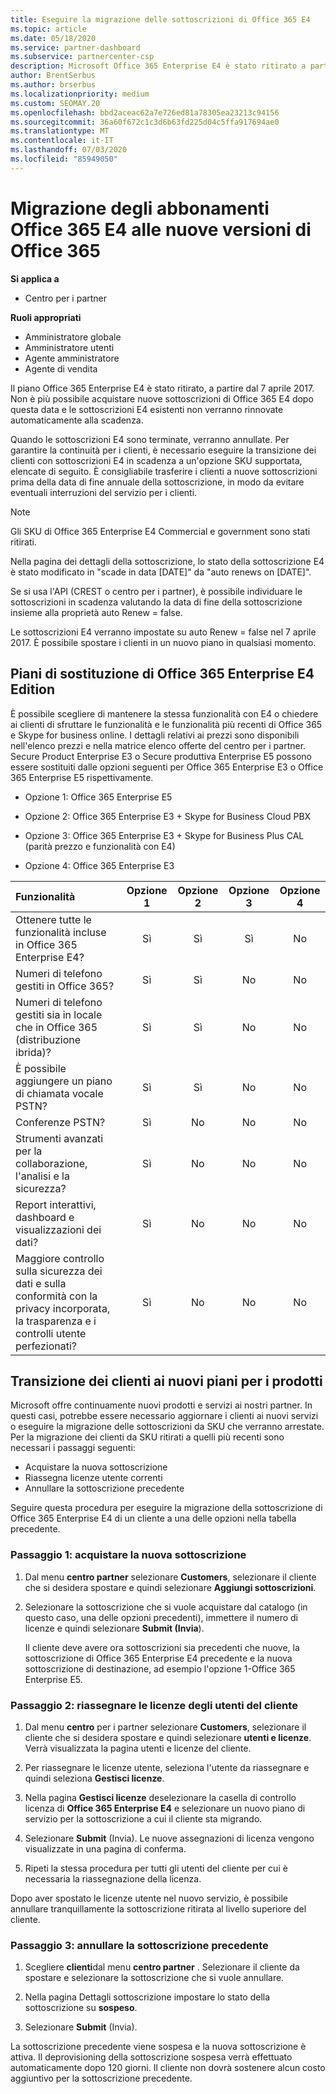 ```yaml
---
title: Eseguire la migrazione delle sottoscrizioni di Office 365 E4
ms.topic: article
ms.date: 05/18/2020
ms.service: partner-dashboard
ms.subservice: partnercenter-csp
description: Microsoft Office 365 Enterprise E4 è stato ritirato a partire dal 7 aprile 2017. Informazioni su come eseguire la migrazione delle sottoscrizioni dei clienti a versioni più recenti di Office 365.
author: BrentSerbus
ms.author: brserbus
ms.localizationpriority: medium
ms.custom: SEOMAY.20
ms.openlocfilehash: bbd2aceac62a7e726ed81a78305ea23213c94156
ms.sourcegitcommit: 36a60f672c1c3d6b63fd225d04c5ffa917694ae0
ms.translationtype: MT
ms.contentlocale: it-IT
ms.lasthandoff: 07/03/2020
ms.locfileid: "85949050"
---
```

# <a name="migrate-office-365-e4-subscriptions-to-newer-office-365-versions"></a>Migrazione degli abbonamenti Office 365 E4 alle nuove versioni di Office 365

**Si applica a**

-  Centro per i partner

**Ruoli appropriati**
-   Amministratore globale
-   Amministratore utenti
-   Agente amministratore
-   Agente di vendita

Il piano Office 365 Enterprise E4 è stato ritirato, a partire dal 7 aprile 2017. Non è più possibile acquistare nuove sottoscrizioni di Office 365 E4 dopo questa data e le sottoscrizioni E4 esistenti non verranno rinnovate automaticamente alla scadenza.

Quando le sottoscrizioni E4 sono terminate, verranno annullate. Per garantire la continuità per i clienti, è necessario eseguire la transizione dei clienti con sottoscrizioni E4 in scadenza a un'opzione SKU supportata, elencate di seguito. È consigliabile trasferire i clienti a nuove sottoscrizioni prima della data di fine annuale della sottoscrizione, in modo da evitare eventuali interruzioni del servizio per i clienti. 

> [!NOTE]  
> Gli SKU di Office 365 Enterprise E4 Commercial e government sono stati ritirati.
 
Nella pagina dei dettagli della sottoscrizione, lo stato della sottoscrizione E4 è stato modificato in "scade in data [DATE]" da "auto renews on [DATE]". 

Se si usa l'API (CREST o centro per i partner), è possibile individuare le sottoscrizioni in scadenza valutando la data di fine della sottoscrizione insieme alla proprietà auto Renew = false. 

Le sottoscrizioni E4 verranno impostate su auto Renew = false nel 7 aprile 2017. È possibile spostare i clienti in un nuovo piano in qualsiasi momento. 

## <a name="office-365-enterprise-e4-edition-replacement-plans"></a>Piani di sostituzione di Office 365 Enterprise E4 Edition

È possibile scegliere di mantenere la stessa funzionalità con E4 o chiedere ai clienti di sfruttare le funzionalità e le funzionalità più recenti di Office 365 e Skype for business online. I dettagli relativi ai prezzi sono disponibili nell'elenco prezzi e nella matrice elenco offerte del centro per i partner. Secure Product Enterprise E3 o Secure produttiva Enterprise E5 possono essere sostituiti dalle opzioni seguenti per Office 365 Enterprise E3 o Office 365 Enterprise E5 rispettivamente.

- Opzione 1: Office 365 Enterprise E5

- Opzione 2: Office 365 Enterprise E3 + Skype for Business Cloud PBX

- Opzione 3: Office 365 Enterprise E3 + Skype for Business Plus CAL (parità prezzo e funzionalità con E4)

- Opzione 4: Office 365 Enterprise E3


| Funzionalità | Opzione 1 | Opzione 2 | Opzione 3 | Opzione 4 |
| :---    | :------: |   :---:  |   :---:  |   :---:  |
| Ottenere tutte le funzionalità incluse in Office 365 Enterprise E4? | Sì | Sì | Sì | No |
| Numeri di telefono gestiti in Office 365? | Sì | Sì | No | No |
| Numeri di telefono gestiti sia in locale che in Office 365 (distribuzione ibrida)? | Sì | Sì | No | No |
| È possibile aggiungere un piano di chiamata vocale PSTN? | Sì | Sì | No | No |
| Conferenze PSTN? | Sì | No | No | No |
| Strumenti avanzati per la collaborazione, l'analisi e la sicurezza? | Sì | No | No | No |
| Report interattivi, dashboard e visualizzazioni dei dati? | Sì | No | No | No | 
| Maggiore controllo sulla sicurezza dei dati e sulla conformità con la privacy incorporata, la trasparenza e i controlli utente perfezionati? | Sì | No | No | No | 

## <a name="transition-customers-to-new-product-plans"></a>Transizione dei clienti ai nuovi piani per i prodotti

Microsoft offre continuamente nuovi prodotti e servizi ai nostri partner. In questi casi, potrebbe essere necessario aggiornare i clienti ai nuovi servizi o eseguire la migrazione delle sottoscrizioni da SKU che verranno arrestate. Per la migrazione dei clienti da SKU ritirati a quelli più recenti sono necessari i passaggi seguenti:

-   Acquistare la nuova sottoscrizione
-   Riassegna licenze utente correnti
-   Annullare la sottoscrizione precedente

Seguire questa procedura per eseguire la migrazione della sottoscrizione di Office 365 Enterprise E4 di un cliente a una delle opzioni nella tabella precedente.

### <a name="step-1---purchase-the-new-subscription"></a>Passaggio 1: acquistare la nuova sottoscrizione

1. Dal menu **centro partner** selezionare **Customers**, selezionare il cliente che si desidera spostare e quindi selezionare **Aggiungi sottoscrizioni**.

2. Selezionare la sottoscrizione che si vuole acquistare dal catalogo (in questo caso, una delle opzioni precedenti), immettere il numero di licenze e quindi selezionare **Submit (Invia**).

   Il cliente deve avere ora sottoscrizioni sia precedenti che nuove, la sottoscrizione di Office 365 Enterprise E4 precedente e la nuova sottoscrizione di destinazione, ad esempio l'opzione 1-Office 365 Enterprise E5.

### <a name="step-2---reassign-the-customers-users-licenses"></a>Passaggio 2: riassegnare le licenze degli utenti del cliente

1. Dal menu **centro** per i partner selezionare **Customers**, selezionare il cliente che si desidera spostare e quindi selezionare **utenti e licenze**. Verrà visualizzata la pagina utenti e licenze del cliente.

2. Per riassegnare le licenze utente, seleziona l'utente da riassegnare e quindi seleziona **Gestisci licenze**.

3. Nella pagina **Gestisci licenze** deselezionare la casella di controllo licenza di **Office 365 Enterprise E4** e selezionare un nuovo piano di servizio per la sottoscrizione a cui il cliente sta migrando.

4. Selezionare **Submit** (Invia). Le nuove assegnazioni di licenza vengono visualizzate in una pagina di conferma.

5. Ripeti la stessa procedura per tutti gli utenti del cliente per cui è necessaria la riassegnazione della licenza.

Dopo aver spostato le licenze utente nel nuovo servizio, è possibile annullare tranquillamente la sottoscrizione ritirata al livello superiore del cliente.

### <a name="step-3---cancel-the-old-subscription"></a>Passaggio 3: annullare la sottoscrizione precedente

1. Scegliere **clienti**dal menu **centro partner** . Selezionare il cliente da spostare e selezionare la sottoscrizione che si vuole annullare.

2. Nella pagina Dettagli sottoscrizione impostare lo stato della sottoscrizione su **sospeso**.

3. Selezionare **Submit** (Invia).

La sottoscrizione precedente viene sospesa e la nuova sottoscrizione è attiva. Il deprovisioning della sottoscrizione sospesa verrà effettuato automaticamente dopo 120 giorni. Il cliente non dovrà sostenere alcun costo aggiuntivo per la sottoscrizione precedente.



 



